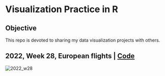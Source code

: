 # Visualization Practice in R

## Objective

This repo is devoted to sharing my data visualization projects with others.

## 2022, Week 28, European flights | [Code](TidyTuesday\2022_w28_European_flights.R)

![2022_w28](TidyTuesday\2022_w28_European_flights.Reuropean-flights.png)
